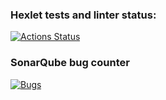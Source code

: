 ### Hexlet tests and linter status:
[![Actions Status](https://github.com/moisova/frontend-project-44/actions/workflows/hexlet-check.yml/badge.svg)](https://github.com/moisova/frontend-project-44/actions)

### SonarQube bug counter
[![Bugs](https://sonarcloud.io/api/project_badges/measure?project=moisova_frontend-project-44&metric=bugs)](https://sonarcloud.io/summary/new_code?id=moisova_frontend-project-44)